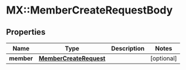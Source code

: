 # MX::MemberCreateRequestBody

## Properties
Name | Type | Description | Notes
------------ | ------------- | ------------- | -------------
**member** | [**MemberCreateRequest**](MemberCreateRequest.md) |  | [optional] 


